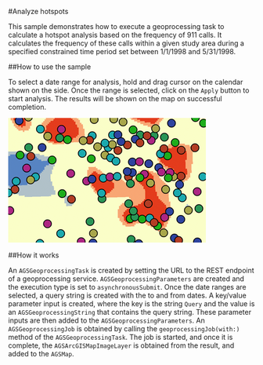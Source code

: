 #Analyze hotspots

This sample demonstrates how to execute a geoprocessing task to calculate a hotspot analysis based on the frequency of 911 calls. It calculates the frequency of these calls within a given study area during a specified constrained time period set between 1/1/1998 and 5/31/1998.

##How to use the sample

To select a date range for analysis, hold and drag cursor on the calendar shown on the side. Once the range is selected, click on the `Apply` button to start analysis. The results will be shown on the map on successful completion.

![](image1.png)

##How it works

An `AGSGeoprocessingTask` is created by setting the URL to the REST endpoint of a geoprocessing service. `AGSGeoprocessingParameters` are created and the execution type is set to `asynchronousSubmit`. Once the date ranges are selected, a query string is created with the to and from dates. A key/value parameter input is created, where the key is the string `Query` and the value is an `AGSGeoprocessingString` that contains the query string. These parameter inputs are then added to the `AGSGeoprocessingParameters`. An `AGSGeoprocessingJob` is obtained by calling the `geoprocessingJob(with:)` method of the `AGSGeoprocessingTask`. The job is started, and once it is complete, the `AGSArcGISMapImageLayer` is obtained from the result, and added to the `AGSMap`.




